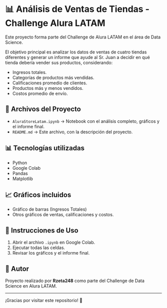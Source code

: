 # 📊 Análisis de Ventas de Tiendas - Challenge Alura LATAM

Este proyecto forma parte del Challenge de Alura LATAM en el área de Data Science.

El objetivo principal es analizar los datos de ventas de cuatro tiendas diferentes y generar un informe que ayude al Sr. Juan a decidir en qué tienda debería vender sus productos, considerando:
- Ingresos totales.
- Categorías de productos más vendidas.
- Calificaciones promedio de clientes.
- Productos más y menos vendidos.
- Costos promedio de envío.

## 📂 Archivos del Proyecto
- `AluraStoreLatam.ipynb` → Notebook con el análisis completo, gráficos y el informe final.
- `README.md` → Este archivo, con la descripción del proyecto.

## 📊 Tecnologías utilizadas
- Python
- Google Colab
- Pandas
- Matplotlib

## 📈 Gráficos incluidos
- Gráfico de barras (Ingresos Totales)
- Otros gráficos de ventas, calificaciones y costos.

## 🔎 Instrucciones de Uso
1. Abrir el archivo `.ipynb` en Google Colab.
2. Ejecutar todas las celdas.
3. Revisar los gráficos y el informe final.

## 📌 Autor
Proyecto realizado por **Rzeta248** como parte del Challenge de Data Science en Alura LATAM.

---

¡Gracias por visitar este repositorio! 🚀
